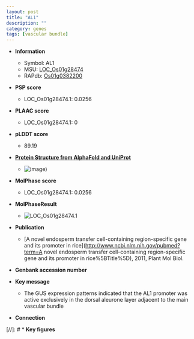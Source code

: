 ```yaml
---
layout: post
title: "AL1"
description: ""
category: genes
tags: [vascular bundle]
---
```


* **Information**  
    + Symbol: AL1  
    + MSU: [LOC_Os01g28474](http://rice.plantbiology.msu.edu/cgi-bin/ORF_infopage.cgi?orf=LOC_Os01g28474)  
    + RAPdb: [Os01g0382200](http://rapdb.dna.affrc.go.jp/viewer/gbrowse_details/irgsp1?name=Os01g0382200)  

* **PSP score**  
    + LOC_Os01g28474.1: 0.0256 

* **PLAAC score**  
    + LOC_Os01g28474.1: 0 

* **pLDDT score**
    + 89.19

* **[Protein Structure from AlphaFold and UniProt](https://www.uniprot.org/uniprotkb/Q0JMM4/entry#structure)**
    + ![image](https://ricepsp.github.io/images/Q0/AF-Q0JMM4-F1.png))

* **MolPhase score**
    + LOC_Os01g28474.1: 0.0256

* **MolPhaseResult**
    + ![LOC_Os01g28474.1](https://ricepsp.github.io/pictures/LOC_Os01g/LOC_Os01g28474.1.png)

* **Publication**  
    + [A novel endosperm transfer cell-containing region-specific gene and its promoter in rice](http://www.ncbi.nlm.nih.gov/pubmed?term=A novel endosperm transfer cell-containing region-specific gene and its promoter in rice%5BTitle%5D), 2011, Plant Mol Biol.

* **Genbank accession number**  

* **Key message**  
    + The GUS expression patterns indicated that the AL1 promoter was active exclusively in the dorsal aleurone layer adjacent to the main vascular bundle

* **Connection**  

[//]: # * **Key figures**  


